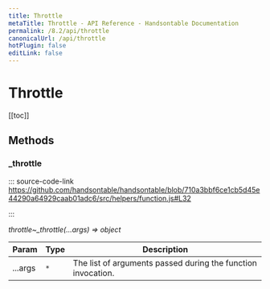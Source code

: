 ```yaml
---
title: Throttle
metaTitle: Throttle - API Reference - Handsontable Documentation
permalink: /8.2/api/throttle
canonicalUrl: /api/throttle
hotPlugin: false
editLink: false
---
```


# Throttle

[[toc]]
## Methods

### _throttle
  
::: source-code-link https://github.com/handsontable/handsontable/blob/710a3bbf6ce1cb5d45e44290a64929caab01adc6/src/helpers/function.js#L32

:::

_throttle~\_throttle(...args) ⇒ object_


| Param | Type | Description |
| --- | --- | --- |
| ...args | `*` | The list of arguments passed during the function invocation. |


